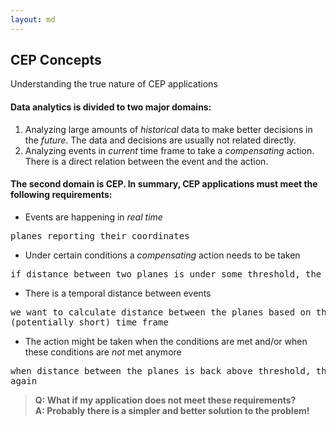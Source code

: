```yaml
---
layout: md
---
```

## CEP Concepts
Understanding the true nature of CEP applications

#### Data analytics is divided to two major domains:
1. Analyzing large amounts of *historical* data to make better decisions in the *future*. The data and decisions are usually not related directly.
2. Analyzing events in *current* time frame to take a *compensating* action. There is a direct relation between the event and the action.

#### The second domain is CEP. In summary, CEP applications must meet the following requirements:
- Events are happening in *real time*
<pre>planes reporting their coordinates</pre>
- Under certain conditions a *compensating* action needs to be taken
<pre>if distance between two planes is under some threshold, the pilots should be notified</pre>
- There is a temporal distance between events
<pre>we want to calculate distance between the planes based on their locations within some
(potentially short) time frame</pre>
- The action might be taken when the conditions are met and/or when these conditions are *not* met anymore
<pre>when distance between the planes is back above threshold, the pilots should be notified
again</pre>


> **Q: What if my application does not meet these requirements?**<br/>
**A: Probably there is a simpler and better solution to the problem!**
